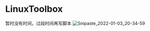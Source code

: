 # LinuxToolbox
暂时没有时间，过段时间再写脚本
![Snipaste_2022-01-03_20-34-59](https://user-images.githubusercontent.com/59786070/147934812-e2ca9df3-240b-49b5-b97b-b5f929679e63.png)

